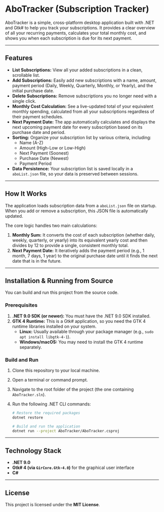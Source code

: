 # AboTracker (Subscription Tracker)

AboTracker is a simple, cross-platform desktop application built with .NET and Gtk\# to help you track your subscriptions. It provides a clear overview of all your recurring payments, calculates your total monthly cost, and shows you when each subscription is due for its next payment.

-----

## Features

  * **List Subscriptions:** View all your added subscriptions in a clean, scrollable list.
  * **Add Subscriptions:** Easily add new subscriptions with a name, amount, payment period (Daily, Weekly, Quarterly, Monthly, or Yearly), and the initial purchase date.
  * **Delete Subscriptions:** Remove subscriptions you no longer need with a single click.
  * **Monthly Cost Calculation:** See a live-updated total of your equivalent monthly spending, calculated from all your subscriptions regardless of their payment schedules.
  * **Next Payment Date:** The app automatically calculates and displays the next upcoming payment date for every subscription based on its purchase date and period.
  * **Sorting:** Organize your subscription list by various criteria, including:
      * Name (A-Z)
      * Amount (High-Low or Low-High)
      * Next Payment (Soonest)
      * Purchase Date (Newest)
      * Payment Period
  * **Data Persistence:** Your subscription list is saved locally in a `aboList.json` file, so your data is preserved between sessions.

-----

## How It Works

The application loads subscription data from a `aboList.json` file on startup. When you add or remove a subscription, this JSON file is automatically updated.

The core logic handles two main calculations:

1.  **Monthly Sum:** It converts the cost of each subscription (whether daily, weekly, quarterly, or yearly) into its equivalent yearly cost and then divides by 12 to provide a single, consistent monthly total.
2.  **Next Payment Date:** It iteratively adds the payment period (e.g., 1 month, 7 days, 1 year) to the original purchase date until it finds the next date that is in the future.

-----

## Installation & Running from Source

You can build and run this project from the source code.

### Prerequisites

1.  **.NET 9.0 SDK (or newer):** You must have the .NET 9.0 SDK installed.
2.  **GTK 4 Runtime:** This is a Gtk\# application, so you need the GTK 4 runtime libraries installed on your system.
      * **Linux:** Usually available through your package manager (e.g., `sudo apt install libgtk-4-1`).
      * **Windows/macOS:** You may need to install the GTK 4 runtime separately.

### Build and Run

1.  Clone this repository to your local machine.

2.  Open a terminal or command prompt.

3.  Navigate to the root folder of the project (the one containing `AboTracker.sln`).

4.  Run the following .NET CLI commands:

    ```sh
    # Restore the required packages
    dotnet restore

    # Build and run the application
    dotnet run --project AboTracker/AboTracker.csproj
    ```

-----

## Technology Stack

  * **.NET 9.0**
  * **Gtk\# 4 (via `GirCore.Gtk-4.0`)** for the graphical user interface
  * **C\#**

-----

## License

This project is licensed under the **MIT License**.
